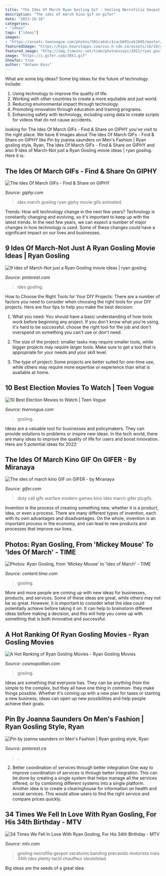 ```yaml
---
title: "The Ides Of March Ryan Gosling Gif : Gosling Necrofilia Gespot Vacatures Banding Precavido Motorista Mais 34th Ides Plenty Tactil Chauffeur Sleutelstad"
description: "The ides of march kino gif on gifer"
date: "2023-10-16"
categories:
- "ideas"
tags: ["ideas"]
images:
- "https://assets.teenvogue.com/photos/581cabdcc1cacbb91ceb18d5/master/w_400%2Cc_limit/02_Ides-of-March.gif"
featuredImage: "https://hips.hearstapps.com/cos.h-cdn.co/assets/16/19/480x235/gallery-1462995570-ryan-gosling-fedora-gangster-squad.gif?resize=320:*"
featured_image: "http://img.timeinc.net/time/photoessays/2011/ryan_gosling/ryan_gosling_03.jpg"
image: "https://i.gifer.com/3Kk1.gif"
ShowToc: true
author: "Antwon Koss"
---
```



What are some big ideas?
Some big ideas for the future of technology include: 
1. Using technology to improve the quality of life. 
2. Working with other countries to create a more equitable and just world. 
3. Reducing environmental impact through technology. 
4. Promoting innovation through education and training programs. 
5. Enhancing safety with technology, including using data to create scripts for videos that do not cause accidents.

	

		
looking for The Ides Of March GIFs - Find &amp; Share on GIPHY you've visit to the right place. We have 8 Images about The Ides Of March GIFs - Find &amp; Share on GIPHY like Pin by joanna saunders on Men&#039;s Fashion | Ryan gosling style, Ryan, The Ides Of March GIFs - Find &amp; Share on GIPHY and also 9 Ides of March-Not just a Ryan Gosling movie ideas | ryan gosling. Here it is:
		
    
## The Ides Of March GIFs - Find &amp; Share On GIPHY

<img loading=lazy src="https://media.giphy.com/media/dOZFGwYrzmaYM/giphy.gif" onerror="this.onerror=null;this.src='https://tse1.mm.bing.net/th?id=OIP.5jfHRmCW6uiNqEmz_dLi4gHaDB&amp;pid=15.1';" alt="The Ides Of March GIFs - Find &amp; Share on GIPHY">

_Source: giphy.com_

>ides march gosling ryan giphy movie gifs animated. 

	

Trends: How will technology change in the next few years?
Technology is constantly changing and evolving, so it's important to keep up with the latest trends. In the next few years, we can expect a number of major changes in how technology is used. Some of these changes could have a significant impact on our lives and businesses.

    
## 9 Ides Of March-Not Just A Ryan Gosling Movie Ideas | Ryan Gosling

<img loading=lazy src="https://i.pinimg.com/474x/ca/d4/16/cad416073792084bff5dd9d48ea67473--abuse-survivor-ryan-gosling.jpg" onerror="this.onerror=null;this.src='https://tse4.mm.bing.net/th?id=OIP._zuPsjjDXcZFYH-qizlhrgAAAA&amp;pid=15.1';" alt="9 Ides of March-Not just a Ryan Gosling movie ideas | ryan gosling">

_Source: pinterest.com_

>ides gosling. 

	

How to Choose the Right Tools for Your DIY Projects:
There are a number of factors you need to consider when choosing the right tools for your DIY projects. Here are four tips to help you make the best decision:
1. What you need: You should have a basic understanding of how tools work before beginning any project. If you don't know what you're using, it's hard to be successful. choose the right tool for the job and don't overspend on something you can't use or don't need.

2. The size of the project: smaller tasks may require smaller tools, while bigger projects may require larger tools. Make sure to get a tool that is appropriate for your needs and your skill level.

3. The type of project: Some projects are better suited for one-time use, while others may require more expertise or experience than what is available at home.

    
## 10 Best Election Movies To Watch | Teen Vogue

<img loading=lazy src="https://assets.teenvogue.com/photos/581cabdcc1cacbb91ceb18d5/master/w_400%2Cc_limit/02_Ides-of-March.gif" onerror="this.onerror=null;this.src='https://tse3.mm.bing.net/th?id=OIP.j39tbPQGFCVOhcULDki3uQAAAA&amp;pid=15.1';" alt="10 Best Election Movies to Watch | Teen Vogue">

_Source: teenvogue.com_

>gosling. 

	

Ideas are a valuable tool for businesses and policymakers. They can provide solutions to problems or inspire new ideas. In the tech world, there are many ideas to improve the quality of life for users and boost innovation. Here are 5 potential ideas for 2022: 

    
## The Ides Of March Kino GIF On GIFER - By Miranaya

<img loading=lazy src="https://i.gifer.com/3Kk1.gif" onerror="this.onerror=null;this.src='https://tse4.mm.bing.net/th?id=OIP.DomxRMIPND6BjCoXX13xoAHaEL&amp;pid=15.1';" alt="The ides of march kino GIF on GIFER - by Miranaya">

_Source: gifer.com_

>duty call gifs warfare modern games kino ides march gifer picgifs. 

	

Invention is the process of creating something new, whether it is a product, idea, or even a process. There are many different types of invention, each with its own advantages and disadvantages. On the whole, invention is an important process in the economy, and can lead to new products and processes that improve our lives.

    
## Photos: Ryan Gosling, From &#039;Mickey Mouse&#039; To &#039;Ides Of March&#039; - TIME

<img loading=lazy src="http://img.timeinc.net/time/photoessays/2011/ryan_gosling/ryan_gosling_03.jpg" onerror="this.onerror=null;this.src='https://tse4.mm.bing.net/th?id=OIP.kElP11qOIjKzJNwOj4xnawHaE5&amp;pid=15.1';" alt="Photos: Ryan Gosling, from &#039;Mickey Mouse&#039; to &#039;Ides of March&#039; - TIME">

_Source: content.time.com_

>gosling. 

	

More and more people are coming up with new ideas for businesses, products, and services. Some of these ideas are great, while others may not be so great. However, it is important to consider what the idea could potentially achieve before taking it on. It can help to brainstorm different ideas before making a decision, and this will help you come up with something that is both innovative and successful.

    
## A Hot Ranking Of Ryan Gosling Movies - Ryan Gosling Movies

<img loading=lazy src="https://hips.hearstapps.com/cos.h-cdn.co/assets/16/19/480x235/gallery-1462995570-ryan-gosling-fedora-gangster-squad.gif?resize=320:*" onerror="this.onerror=null;this.src='https://tse3.mm.bing.net/th?id=OIP.-CWtDaPEDKkczBj2YO6ETQAAAA&amp;pid=15.1';" alt="A Hot Ranking of Ryan Gosling Movies - Ryan Gosling Movies">

_Source: cosmopolitan.com_

>gosling. 

	

Ideas are something that everyone has. They can be anything from the simple to the complex, but they all have one thing in common- they make things possible. Whether it's coming up with a new plan for taxes or starting a new business, ideas can open up new possibilities and help people achieve their goals.

    
## Pin By Joanna Saunders On Men&#039;s Fashion | Ryan Gosling Style, Ryan

<img loading=lazy src="https://i.pinimg.com/736x/36/5c/6c/365c6c2448fb15004bbcdbdf0c367df2--mens-fashion.jpg" onerror="this.onerror=null;this.src='https://tse2.mm.bing.net/th?id=OIP.KmFxz6SL-hErC855HCTxCQHaNL&amp;pid=15.1';" alt="Pin by joanna saunders on Men&#039;s Fashion | Ryan gosling style, Ryan">

_Source: pinterest.ca_

>. 

	

2) Better coordination of services through better integration
One way to improve coordination of services is through better integration. This can be done by creating a single system that helps manage all the services offered, or by combining different systems into a single platform. Another idea is to create a clearinghouse for information on health and social services. This would allow users to find the right service and compare prices quickly.

    
## 34 Times We Fell In Love With Ryan Gosling, For His 34th Birthday - MTV

<img loading=lazy src="http://imagesmtv-a.akamaihd.net/uri/mgid:file:http:shared:mtv.com/news/wp-content/uploads/2014/11/tumblr_lxt1qzz3e31qgbp1jo1_500-1415744420.gif?quality=.8&amp;height=213&amp;width=500" onerror="this.onerror=null;this.src='https://tse4.mm.bing.net/th?id=OIP.Mm5mkO3Bk1EwQosT-mtNOQHaDJ&amp;pid=15.1';" alt="34 Times We Fell In Love With Ryan Gosling, For His 34th Birthday - MTV">

_Source: mtv.com_

>gosling necrofilia gespot vacatures banding precavido motorista mais 34th ides plenty tactil chauffeur sleutelstad. 

	

Big ideas are the seeds of a great idea.

